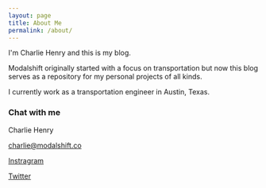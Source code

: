 ```yaml
---
layout: page
title: About Me
permalink: /about/
---
```


I'm Charlie Henry and this is my blog. 

Modalshift originally started with a focus on transportation but now this blog serves as a repository for my personal projects of all kinds.

I currently work as a transportation engineer in Austin, Texas.

### Chat with me

Charlie Henry

[charlie@modalshift.co](mailto:charlie@modalshift.co)

[Instragram](www.instagram.com/charlie_henry___/)

[Twitter](https://twitter.com/ShiftModal)

